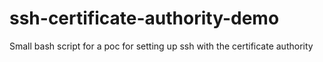 # ssh-certificate-authority-demo
Small bash script for a poc for setting up ssh with the certificate authority 
